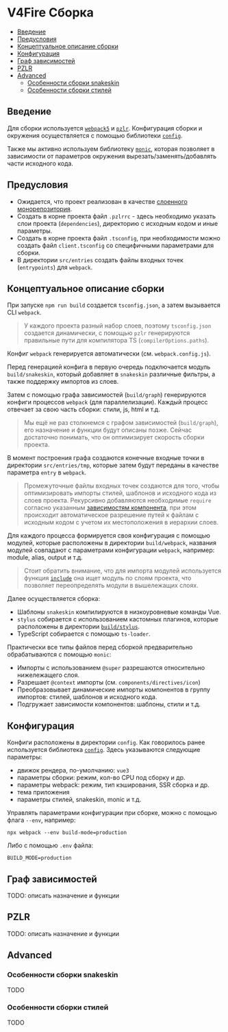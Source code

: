 # V4Fire Сборка <!-- omit in toc -->

- [Введение](#введение)
- [Предусловия](#предусловия)
- [Концептуальное описание сборки](#концептуальное-описание-сборки)
- [Конфигурация](#конфигурация)
- [Граф зависимостей](#граф-зависимостей)
- [PZLR](#pzlr)
- [Advanced](#advanced)
  - [Особенности сборки snakeskin](#особенности-сборки-snakeskin)
  - [Особенности сборки стилей](#особенности-сборки-стилей)

## Введение

Для сборки используется [`webpack5`](https://webpack.js.org/concepts/)
и [`pzlr`](https://github.com/pzlr/build-core).
Конфигурация сборки и окружения осуществляется с помощью библиотеки [`config`](https://www.npmjs.com/package/config/v/1.31.0).

Также мы активно используем библиотеку [`monic`](https://www.npmjs.com/package/monic),
которая позволяет в зависимости от параметров окружения вырезать/заменять/добавлять части исходного кода.

## Предусловия

- Ожидается, что проект реализован в качестве [слоенного монорепозитория](https://youtu.be/tpoZP---L7k).
- Создать в корне проекта файл `.pzlrrc` - здесь необходимо указать слои проекта (`dependencies`),
директорию с исходным кодом и иные параметры.
- Создать в корне проекта файл `.tsconfig`, при необходимости можно создать файл `client.tsconfig`
со специфичными параметрами для сборки.
- В директории `src/entries` создать файлы входных точек (`entrypoints`) для `webpack`.

## Концептуальное описание сборки

При запуске `npm run build` создается `tsconfig.json`, а затем вызывается CLI `webpack`.

> У каждого проекта разный набор слоев, поэтому `tsconfig.json` создается динамически,
> с помощью `pzlr` генерируются правильные пути для компилятора TS (`compilerOptions.paths`).

Конфиг `webpack` генерируется автоматически (см. `webpack.config.js`).

Перед генерацией конфига в первую очередь подключается модуль `build/snakeskin`,
который добавляет в `snakeskin` различные фильтры, а также поддержку импортов из слоев.

Затем с помощью графа зависимостей (`build/graph`) генерируются конфиги процессов `webpack`
(для параллелизации). Каждый процесс отвечает за свою часть сборки: стили, js, html и т.д.

> Мы ещё не раз столкнемся с графом зависимостей (`build/graph`),
> его назначение и функции будут описаны позже.
> Сейчас достаточно понимать, что он оптимизирует скорость сборки проекта.

В момент построения графа создаются конечные входные точки в директории `src/entries/tmp`,
которые затем будут переданы в качестве параметра `entry` в `webpack`.

> Промежуточные файлы входных точек создаются для того, чтобы оптимизировать импорты стилей, шаблонов
> и исходного кода из слоев проекта.
> Рекурсивно добавляются необходимые `require` согласно указанным
[зависимостям компонента](https://github.com/V4Fire/Client/wiki/Базовое-создание-компонента#indexjs),
> при этом происходит автоматическое разрешение путей к файлам с исходным кодом с учетом их местоположения
> в иерархии слоев.

Для каждого процесса формируется своя конфигурация с помощью модулей,
которые расположены в директории `build/webpack`, названия модулей совпадают
с параметрами конфигурации `webpack`, например: module, alias, output и т.д.

> Стоит обратить внимание, что для импорта модулей используется функция [`include`](https://github.com/V4Fire/Core/blob/v4/build/include.js)
> она ищет модуль по слоям проекта, что позволяет переопределять модули в вышележащих слоях.

Далее осуществляется сборка:
- Шаблоны `snakeskin` компилируются в низкоуровневые команды Vue.
- `stylus` собирается с использованием кастомных плагинов, которые расположены в директории [`build/stylus`](/build/stylus).
- TypeScript собирается с помощью `ts-loader`.

Практически все типы файлов перед сборкой предварительно обрабатываются с помощью `monic`:
- Импорты с использованием `@super` разрешаются относительно нижележащего слоя.
- Разрешает `@context` импорты (см. `components/directives/icon`)
- Преобразовывает динамические импорты компонентов в группу импортов: стилей, шаблонов и исходного кода.
- Подгружает зависимости компонентов: шаблоны, стили и т.д.

## Конфигурация

Конфиги расположены в директории `config`. Как говорилось ранее используется библиотека [`config`](https://www.npmjs.com/package/config/v/1.31.0).
Здесь указываются следующие параметры:

- движок рендера, по-умолчанию: `vue3`
- параметры сборки: режим, кол-во CPU под сборку и др.
- параметры webpack: режим, тип кэширования, SSR сборка и др.
- тема приложения
- параметры стилей, snakeskin, monic и т.д.

Управлять параметрами конфигурации при сборке, можно с помощью флага `--env`,
например:

```
npx webpack --env build-mode=production
```

Либо с помощью `.env` файла:

```
BUILD_MODE=production
```

## Граф зависимостей

TODO: описать назначение и функции

## PZLR

TODO: описать назначение и функции

## Advanced

### Особенности сборки snakeskin

TODO

### Особенности сборки стилей

TODO

